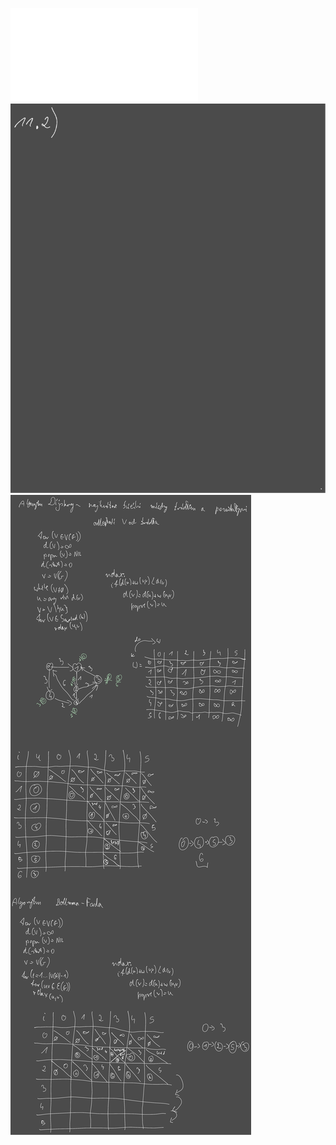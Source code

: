 ![Lista_11_MD](/Notatki/Semestr%202/Matematyka%20dyskretna/%C4%86wiczenia/%C4%86wiczenia%2011/Lista_11_MD.pdf)
![Drawing 2023-06-23 14.17.41.excalidraw](/Notatki/Semestr%202/Matematyka%20dyskretna/%C4%86wiczenia/%C4%86wiczenia%2011/Drawing%202023-06-23%2014.17.41.excalidraw.svg)
![Drawing 2023-06-27 13.17.34.excalidraw](/Notatki/Semestr%202/Matematyka%20dyskretna/%C4%86wiczenia/%C4%86wiczenia%2011/Drawing%202023-06-27%2013.17.34.excalidraw.svg)